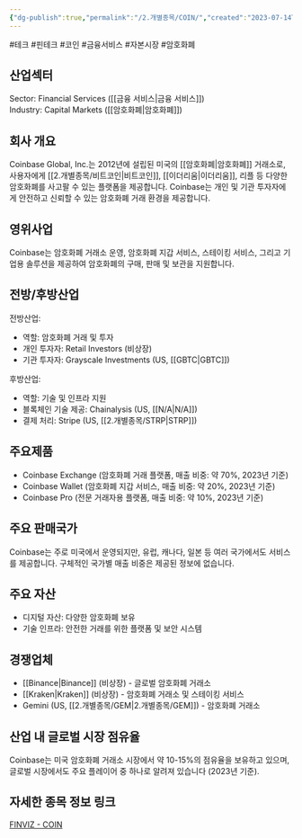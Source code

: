 ```yaml
---
{"dg-publish":true,"permalink":"/2.개별종목/COIN/","created":"2023-07-14T10:40:49.513+09:00","updated":"2025-06-03T20:05:58.345+09:00"}
---
```


#테크 #핀테크 #코인 #금융서비스 #자본시장 #암호화폐

## 산업섹터

Sector: Financial Services ([[금융 서비스\|금융 서비스]])  
Industry: Capital Markets ([[암호화폐\|암호화폐]])

## 회사 개요

Coinbase Global, Inc.는 2012년에 설립된 미국의 [[암호화폐\|암호화폐]] 거래소로, 사용자에게 [[2.개별종목/비트코인\|비트코인]], [[이더리움\|이더리움]], 리플 등 다양한 암호화폐를 사고팔 수 있는 플랫폼을 제공합니다. Coinbase는 개인 및 기관 투자자에게 안전하고 신뢰할 수 있는 암호화폐 거래 환경을 제공합니다.

## 영위사업

Coinbase는 암호화폐 거래소 운영, 암호화폐 지갑 서비스, 스테이킹 서비스, 그리고 기업용 솔루션을 제공하여 암호화폐의 구매, 판매 및 보관을 지원합니다.

## 전방/후방산업

전방산업:

- 역할: 암호화폐 거래 및 투자
- 개인 투자자: Retail Investors (비상장)
- 기관 투자자: Grayscale Investments (US, [[GBTC\|GBTC]])

후방산업:

- 역할: 기술 및 인프라 지원
- 블록체인 기술 제공: Chainalysis (US, [[N/A\|N/A]])
- 결제 처리: Stripe (US, [[2.개별종목/STRP\|STRP]])

## 주요제품

- Coinbase Exchange (암호화폐 거래 플랫폼, 매출 비중: 약 70%, 2023년 기준)
- Coinbase Wallet (암호화폐 지갑 서비스, 매출 비중: 약 20%, 2023년 기준)
- Coinbase Pro (전문 거래자용 플랫폼, 매출 비중: 약 10%, 2023년 기준)

## 주요 판매국가

Coinbase는 주로 미국에서 운영되지만, 유럽, 캐나다, 일본 등 여러 국가에서도 서비스를 제공합니다. 구체적인 국가별 매출 비중은 제공된 정보에 없습니다.

## 주요 자산

- 디지털 자산: 다양한 암호화폐 보유
- 기술 인프라: 안전한 거래를 위한 플랫폼 및 보안 시스템

## 경쟁업체

- [[Binance\|Binance]] (비상장) - 글로벌 암호화폐 거래소
- [[Kraken\|Kraken]] (비상장) - 암호화폐 거래소 및 스테이킹 서비스
- Gemini (US, [[2.개별종목/GEM\|2.개별종목/GEM]]) - 암호화폐 거래소

## 산업 내 글로벌 시장 점유율

Coinbase는 미국 암호화폐 거래소 시장에서 약 10-15%의 점유율을 보유하고 있으며, 글로벌 시장에서도 주요 플레이어 중 하나로 알려져 있습니다 (2023년 기준).

## 자세한 종목 정보 링크

[FINVIZ - COIN](https://finviz.com/quote.ashx?t=COIN)